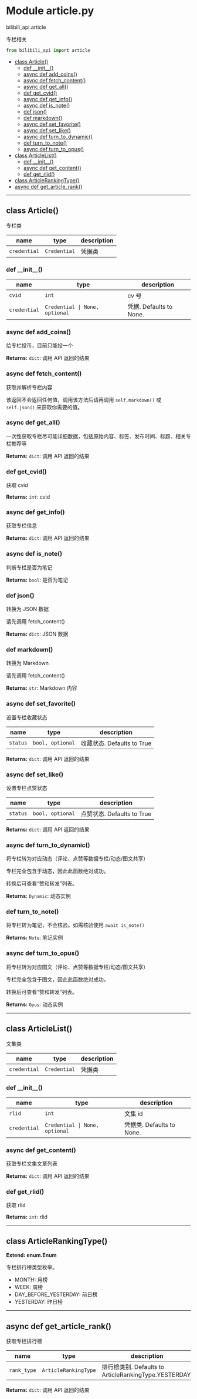 # Module article.py


bilibili_api.article

专栏相关


``` python
from bilibili_api import article
```

- [class Article()](#class-Article)
  - [def \_\_init\_\_()](#def-\_\_init\_\_)
  - [async def add\_coins()](#async-def-add\_coins)
  - [async def fetch\_content()](#async-def-fetch\_content)
  - [async def get\_all()](#async-def-get\_all)
  - [def get\_cvid()](#def-get\_cvid)
  - [async def get\_info()](#async-def-get\_info)
  - [async def is\_note()](#async-def-is\_note)
  - [def json()](#def-json)
  - [def markdown()](#def-markdown)
  - [async def set\_favorite()](#async-def-set\_favorite)
  - [async def set\_like()](#async-def-set\_like)
  - [async def turn\_to\_dynamic()](#async-def-turn\_to\_dynamic)
  - [def turn\_to\_note()](#def-turn\_to\_note)
  - [async def turn\_to\_opus()](#async-def-turn\_to\_opus)
- [class ArticleList()](#class-ArticleList)
  - [def \_\_init\_\_()](#def-\_\_init\_\_)
  - [async def get\_content()](#async-def-get\_content)
  - [def get\_rlid()](#def-get\_rlid)
- [class ArticleRankingType()](#class-ArticleRankingType)
- [async def get\_article\_rank()](#async-def-get\_article\_rank)

---

## class Article()

专栏类


| name | type | description |
| - | - | - |
| `credential` | `Credential` | 凭据类 |


### def \_\_init\_\_()


| name | type | description |
| - | - | - |
| `cvid` | `int` | cv 号 |
| `credential` | `Credential \| None, optional` | 凭据. Defaults to None. |


### async def add_coins()

给专栏投币，目前只能投一个



**Returns:** `dict`:  调用 API 返回的结果




### async def fetch_content()

获取并解析专栏内容

该返回不会返回任何值，调用该方法后请再调用 `self.markdown()` 或 `self.json()` 来获取你需要的值。






### async def get_all()

一次性获取专栏尽可能详细数据，包括原始内容、标签、发布时间、标题、相关专栏推荐等



**Returns:** `dict`:  调用 API 返回的结果




### def get_cvid()

获取 cvid



**Returns:** `int`:  cvid




### async def get_info()

获取专栏信息



**Returns:** `dict`:  调用 API 返回的结果




### async def is_note()

判断专栏是否为笔记



**Returns:** `bool`:  是否为笔记




### def json()

转换为 JSON 数据

请先调用 fetch_content()



**Returns:** `dict`:  JSON 数据




### def markdown()

转换为 Markdown

请先调用 fetch_content()



**Returns:** `str`:  Markdown 内容




### async def set_favorite()

设置专栏收藏状态


| name | type | description |
| - | - | - |
| `status` | `bool, optional` | 收藏状态. Defaults to True |

**Returns:** `dict`:  调用 API 返回的结果




### async def set_like()

设置专栏点赞状态


| name | type | description |
| - | - | - |
| `status` | `bool, optional` | 点赞状态. Defaults to True |

**Returns:** `dict`:  调用 API 返回的结果




### async def turn_to_dynamic()

将专栏转为对应动态（评论、点赞等数据专栏/动态/图文共享）

专栏完全包含于动态，因此此函数绝对成功。

转换后可查看“赞和转发”列表。



**Returns:** `Dynamic`:  动态实例




### def turn_to_note()

将专栏转为笔记，不会核验。如需核验使用 `await is_note()`



**Returns:** `Note`:  笔记实例




### async def turn_to_opus()

将专栏转为对应图文（评论、点赞等数据专栏/动态/图文共享）

专栏完全包含于图文，因此此函数绝对成功。

转换后可查看“赞和转发”列表。



**Returns:** `Opus`:  动态实例




---

## class ArticleList()

文集类


| name | type | description |
| - | - | - |
| `credential` | `Credential` | 凭据类 |


### def \_\_init\_\_()


| name | type | description |
| - | - | - |
| `rlid` | `int` | 文集 id |
| `credential` | `Credential \| None, optional` | 凭据类. Defaults to None. |


### async def get_content()

获取专栏文集文章列表



**Returns:** `dict`:  调用 API 返回的结果




### def get_rlid()

获取 rlid



**Returns:** `int`:  rlid




---

## class ArticleRankingType()

**Extend: enum.Enum**

专栏排行榜类型枚举。

+ MONTH: 月榜
+ WEEK: 周榜
+ DAY_BEFORE_YESTERDAY: 前日榜
+ YESTERDAY: 昨日榜




---

## async def get_article_rank()

获取专栏排行榜


| name | type | description |
| - | - | - |
| `rank_type` | `ArticleRankingType` | 排行榜类别. Defaults to ArticleRankingType.YESTERDAY. |

**Returns:** `dict`:  调用 API 返回的结果




